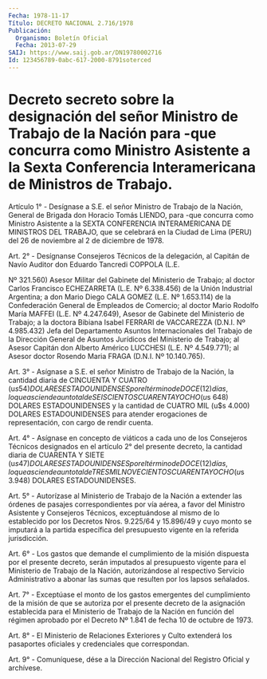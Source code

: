 ```yaml
---
Fecha: 1978-11-17
Título: DECRETO NACIONAL 2.716/1978
Publicación:
  Organismo: Boletín Oficial
  Fecha: 2013-07-29
SAIJ: https://www.saij.gob.ar/DN19780002716
Id: 123456789-0abc-617-2000-8791soterced
---
```

# Decreto secreto sobre la designación del señor Ministro de Trabajo de la Nación para -que concurra como Ministro Asistente a la Sexta Conferencia Interamericana de Ministros de Trabajo.

<a id="1"></a>
Artículo 1° - Desígnase a S.E. el señor Ministro de Trabajo de la Nación, General de Brigada don Horacio Tomás LIENDO, para -que concurra como Ministro Asistente a la SEXTA CONFERENCIA INTERAMERICANA DE MINISTROS DEL TRABAJO, que se celebrará en la Ciudad de Lima (PERU) del 26 de noviembre al 2 de diciembre de 1978.

<a id="2"></a>
Art. 2° - Desígnanse Consejeros Técnicos de la delegación, al Capitán de Navío Auditor don Eduardo Tancredi COPPOLA (L.E.

Nº 321.560) Asesor Militar del Gabinete del Ministerio de Trabajo; al doctor Carlos Francisco ECHEZARRETA (L.E. Nº 6.338.456) de la Unión Industrial Argentina; a don Mario Diego CALA GOMEZ (L.E. Nº 1.653.114) de la Confederación General de Empleados de Comercio; al doctor Mario Rodolfo María MAFFEI (L.E. Nº 4.247.649), Asesor de Gabinete del Ministerio de Trabajo; a la doctora Bibiana Isabel FERRARI de VACCAREZZA (D.N.I. Nº 4.985.432) Jefa del Departamento Asuntos Internacionales del Trabajo de la Dirección General de Asuntos Jurídicos del Ministerio de Trabajo; al Asesor Capitán don Alberto Américo LUCCHESI (L.E. Nº 4.549.771); al Asesor doctor Rosendo Maria FRAGA (D.N.I. Nº 10.140.765).

<a id="3"></a>
Art. 3° - Asígnase a S.E. el señor Ministro de Trabajo de la Nación, la cantidad diaria de CINCUENTA Y CUATRO (u$s 54) DOLARES ESTADOUNIDENSES por el término de DOCE (12) días, lo que asciende a un total de SEISCIENTOS CUARENTA Y OCHO (u$s 648) DOLARES ESTADOUNIDENSES y la cantidad de CUATRO MIL (u$s 4.000) DOLARES ESTADOUNIDENSES para atender erogaciones de representación, con cargo de rendir cuenta.

<a id="4"></a>
Art. 4° - Asígnase en concepto de viáticos a cada uno de los Consejeros Técnicos designados en el artículo 2° del presente decreto, la cantidad diaria de CUARENTA Y SIETE (u$s 47) DOLARES ESTADOUNIDENSES por el término de DOCE (12) días, lo que asciende a un total de TRES MIL NOVECIENTOS CUARENTA Y OCHO (u$s 3.948) DOLARES ESTADOUNIDENSES.

<a id="5"></a>
Art. 5° - Autorízase al Ministerio de Trabajo de la Nación a extender las órdenes de pasajes correspondientes por vía aérea, a favor del Ministro Asistente y Consejeros Técnicos, exceptuándose al mismo de lo establecido por los Decretos Nros. 9.225/64 y 15.896/49 y cuyo monto se imputará a la partida específica del presupuesto vigente en la referida jurisdicción.

<a id="6"></a>
Art. 6° - Los gastos que demande el cumplimiento de la misión dispuesta por el presente decreto, serán imputados al presupuesto vigente para el Ministerio de Trabajo de la Nación, autorizándose al respectivo Servicio Administrativo a abonar las sumas que resulten por los lapsos señalados.

<a id="7"></a>
Art. 7° - Exceptúase el monto de los gastos emergentes del cumplimiento de la misión de que se autoriza por el presente decreto de la asignación establecida para el Ministerio de Trabajo de la Nación en función del régimen aprobado por el Decreto Nº 1.841 de fecha 10 de octubre de 1973.

<a id="8"></a>
Art. 8° - El Ministerio de Relaciones Exteriores y Culto extenderá los pasaportes oficiales y credenciales que correspondan.

<a id="9"></a>
Art. 9° - Comuníquese, dése a la Dirección Nacional del Registro Oficial y archívese.